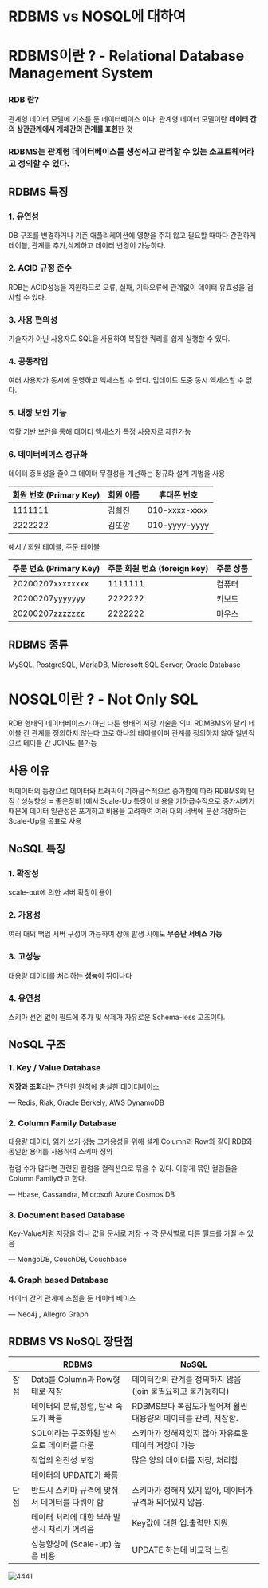# RDBMS  vs NOSQL에 대하여

# RDBMS이란 ? - Relational Database Management System

### RDB 란?

관계형 데이터 모델에 기초를 둔 데이터베이스 이다.
관계형 데이터 모델이란 **데이터 간의 상관관계에서 개체간의 관계를 표현**한 것

### RDBMS는 관계형 데이터베이스를 생성하고 관리할 수 있는 소프트웨어라고 정의할 수 있다.

## RDBMS 특징

### 1. 유연성

DB 구조를 변경하거나 기존 애플리케이션에 영향을 주지 않고
필요할 때마다 간편하게 테이블, 관계를 추가,삭제하고 데이터 변경이 가능하다.

### 2. ACID 규정 준수

RDB는 ACID성능을 지원하므로 오류, 실패, 기타오류에 관계없이 데이터 유효성을 검사할 수 있다.

### 3. 사용 편의성

기술자가 아닌 사용자도 SQL을 사용하여 복잡한 쿼리를 쉽게 실행할 수 있다. 

### 4. 공동작업

여러 사용자가 동시에 운영하고 액세스할 수 있다. 업데이트 도중 동시 액세스할 수 없다.

### 5. 내장 보안 기능

역활 기반 보안을 통해 데이터 액세스가 특정 사용자로 제한가능

### 6. 데이터베이스 정규화

데이터 중복성을 줄이고 데이터 무결성을 개선하는 정규화 설계 기법을 사용

| 회원 번호 (Primary Key) | 회원 이름 | 휴대폰 번호 |
| --- | --- | --- |
| 1111111 | 김희진 | 010-xxxx-xxxx |
| 2222222 | 김또깡 | 010-yyyy-yyyy |

예시 / 회원 테이블, 주문 테이블

| 주문 번호 (Primary Key) | 주문 회원 번호 (foreign key) | 주문 상품 |
| --- | --- | --- |
| 20200207xxxxxxxx | 1111111 | 컴퓨터 |
| 20200207yyyyyyy | 2222222 | 키보드 |
| 20200207zzzzzzz | 2222222 | 마우스 |

## RDBMS 종류

MySQL, PostgreSQL, MariaDB, Microsoft SQL Server, Oracle Database

# NOSQL이란 ? - Not Only SQL

RDB 형태의 데이터베이스가 아닌 다른 형태의 저장 기술을 의미
RDMBMS와 달리 테이블 간 관계를 정의하지 않는다
고로 하나의 테이블이며 관계를 정의하지 않아 일반적으로 테이블 간 JOIN도 불가능

## 사용 이유

빅데이터의 등장으로 데이터와 트래픽이 기하급수적으로 증가함에 따라 RDBMS의 단점 ( 성능향상 = 좋은장비 )에서 Scale-Up 특징이 비용을 기하급수적으로 증가시키기 때문에 데이터 일관성은 포기하고 비용을 고려하여 여러 대의 서버에 분산 저장하는 Scale-Up을 목표로 사용

## NoSQL 특징

### 1. 확장성

scale-out에 의한 서버 확장이 용이

### 2. 가용성

여러 대의 백업 서버 구성이 가능하여 장애 발생 시에도 **무중단 서비스 가능**

### 3. 고성능

대용량 데이터를 처리하는 **성능**이 뛰어나다

### 4. 유연성

스키마 선언 없이 필드에 추가 및 삭제가 자유로운 Schema-less 고조이다.

## NoSQL 구조

### 1. Key / Value Database

**저장과 조회**라는 간단한 원칙에 충실한 데이터베이스

— Redis, Riak, Oracle Berkely, AWS DynamoDB

### 2. Column Family Database

대용량 데이터, 읽기 쓰기 성능 고가용성을 위해 설계
Column과 Row와 같이 RDB와 동일한 용어를 사용하여 스키마 정의

컬럼 수가 많다면 관련된 컬럼을 컬렉션으로 묶을 수 있다.
이렇게 묶인 컬럼들을 Column Family라고 한다.

— Hbase, Cassandra, Microsoft Azure Cosmos DB

### 3. Document based Database

Key-Value처럼 저장을 하나 값을 문서로 저장
→ 각 문서별로 다른 필드를 가질 수 있음

— MongoDB, CouchDB, Couchbase

### 4. Graph based Database

데이터 간의 관게에 초점을 둔 데이터 베이스

— Neo4j , Allegro Graph

## RDBMS VS NoSQL 장단점


|  | RDBMS | NoSQL |
| --- | --- | --- |
| 장점 | Data를 Column과 Row형태로 저장 | 데이터간의 관계를 정의하지 않음(join 불필요하고 불가능하다) |
|  | 데이터의 분류,정렬, 탐색 속도가 빠름 | RDBMS보다 복잡도가 떨어져 훨씬 대용량의 데이터를 관리, 저장함. |
|  | SQL이라는 구조화된 방식으로 데이터를 다룸 | 스키마가 정해져있지 않아 자유로운 데이터 저장이 가능 |
|  | 작업의 완전성 보장 | 많은 양의 데이터를 저장, 처리함 |
|  | 데이터의 UPDATE가 빠름 |  |
| 단점 | 반드시 스키마 규격에 맞춰서 데이터를 다뤄야 함 | 스키마가 정해져 있지 않아, 데이터가 규격화 되어있지 않음. |
|  | 데이터 처리에 대한 부하 발생시 처리가 어려움 | Key값에 대한 입.출력만 지원 |
|  | 성능향상에 (Scale-up) 높은 비용 | UPDATE 하는데 비교적 느림 |


![4441](https://user-images.githubusercontent.com/37789623/234507205-95398ea9-9a2c-4e19-928d-7b5d881c00ca.jpg)
